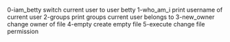0-iam_betty switch current user to user betty 
1-who_am_i print username of current user
2-groups print groups current user belongs to
3-new_owner change owner of file
4-empty create empty file
5-execute change file permission 
